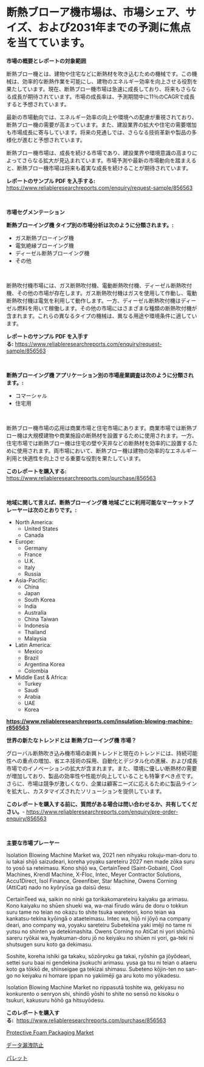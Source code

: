 <p><h1>断熱ブローア機市場は、市場シェア、サイズ、および2031年までの予測に焦点を当てています。</h1></p><p><strong>市場の概要とレポートの対象範囲</strong></p>
<p><p>断熱ブロー機とは、建物や住宅などに断熱材を吹き込むための機械です。この機械は、効率的な断熱作業を可能にし、建物のエネルギー効率を向上させる役割を果たしています。現在、断熱ブロー機市場は急速に成長しており、将来もさらなる成長が期待されています。市場の成長率は、予測期間中に11％のCAGRで成長すると予想されています。</p><p>最新の市場動向では、エネルギー効率の向上や環境への配慮が重視されており、断熱ブロー機の需要が高まっています。また、建設業界の拡大や住宅の需要増加も市場成長に寄与しています。将来の見通しでは、さらなる技術革新や製品の多様化が進むと予想されています。</p><p>断熱ブロー機市場は、成長を続ける市場であり、建設業界や環境意識の高まりによってさらなる拡大が見込まれています。市場予測や最新の市場動向を踏まえると、断熱ブロー機市場は将来も着実な成長を続けることが期待されています。</p></p>
<p><strong>レポートのサンプル PDF を入手する:</strong> <a href="https://www.reliableresearchreports.com/enquiry/request-sample/856563">https://www.reliableresearchreports.com/enquiry/request-sample/856563</a></p>
<p>&nbsp;</p>
<p><strong>市場セグメンテーション</strong></p>
<p><strong>断熱ブローイング機 タイプ別の市場分析は次のように分類されます。:</strong></p>
<p><ul><li>ガス断熱ブローイング機</li><li>電気絶縁ブローイング機</li><li>ディーゼル断熱ブローイング機</li><li>その他</li></ul></p>
<p>&nbsp;</p>
<p><p>断熱吹付機市場には、ガス断熱吹付機、電動断熱吹付機、ディーゼル断熱吹付機、その他の市場が存在します。ガス断熱吹付機はガスを使用して作動し、電動断熱吹付機は電気を利用して動作します。一方、ディーゼル断熱吹付機はディーゼル燃料を用いて稼働します。その他の市場にはさまざまな種類の断熱吹付機が含まれます。これらの異なるタイプの機械は、異なる用途や環境条件に適しています。</p></p>
<p><strong>レポートのサンプル PDF を入手する:</strong>&nbsp;<a href="https://www.reliableresearchreports.com/enquiry/request-sample/856563">https://www.reliableresearchreports.com/enquiry/request-sample/856563</a></p>
<p>&nbsp;</p>
<p><strong> 断熱ブローイング機 アプリケーション別の市場産業調査は次のように分類されます。:</strong></p>
<p><ul><li>コマーシャル</li><li>住宅用</li></ul></p>
<p>&nbsp;</p>
<p><p>断熱ブロー機市場の応用は商業市場と住宅市場にあります。商業市場では断熱ブロー機は大規模建物や商業施設の断熱材を設置するために使用されます。一方、住宅市場では断熱ブロー機は住宅の壁や天井などの断熱材を効率的に設置するために使用されます。両市場において、断熱ブロー機は建物の効率的なエネルギー利用と快適性を向上させる重要な役割を果たしています。</p></p>
<p><strong>このレポートを購入する:</strong>&nbsp; <a href="https://www.reliableresearchreports.com/purchase/856563">https://www.reliableresearchreports.com/purchase/856563</a></p>
<p>&nbsp;</p>
<p><strong>地域に関して言えば、断熱ブローイング機 地域ごとに利用可能なマーケットプレーヤーは次のとおりです。:</strong></p>
<p><ul>
    <li>
        North America:
        <ul>
            <li>United States</li>
            <li>Canada</li>
        </ul>
    </li>
    <li>
        Europe:
        <ul>
            <li>Germany</li>
            <li>France</li>
            <li>U.K.</li>
            <li>Italy</li>
            <li>Russia</li>
        </ul>
    </li>
    <li>
        Asia-Pacific:
        <ul>
            <li>China</li>
            <li>Japan</li>
            <li>South Korea</li>
            <li>India</li>
            <li>Australia</li>
            <li>China Taiwan</li>
            <li>Indonesia</li>
            <li>Thailand</li>
            <li>Malaysia</li>
        </ul>
    </li>
    <li>
        Latin America:
        <ul>
            <li>Mexico</li>
            <li>Brazil</li>
            <li>Argentina Korea</li>
            <li>Colombia</li>
        </ul>
    </li>
    <li>
        Middle East & Africa:
        <ul>
            <li>Turkey</li>
            <li>Saudi</li>
            <li>Arabia</li>
            <li>UAE</li>
            <li>Korea</li>
        </ul>
    </li>
    </ul></p>
<p><strong><a href="https://www.reliableresearchreports.com/insulation-blowing-machine-r856563">https://www.reliableresearchreports.com/insulation-blowing-machine-r856563</a></strong>&nbsp;</p>
<p><strong>世界の新たなトレンドとは 断熱ブローイング機 市場？</strong></p>
<p><p>グローバル断熱吹き込み機市場の新興トレンドと現在のトレンドには、持続可能性への重点の増加、省エネ技術の採用、自動化とデジタル化の進展、および成長市場でのイノベーションの拡大が含まれます。また、環境に優しい断熱材の需要が増加しており、製品の効率性や性能が向上していることも特筆すべき点です。さらに、市場は競争が激しくなり、企業は顧客ニーズに応えるために製品ラインを拡大し、カスタマイズされたソリューションを提供しています。</p></p>
<p><strong>このレポートを購入する前に、質問がある場合は問い合わせるか、共有してください。</strong>- <a href="https://www.reliableresearchreports.com/enquiry/pre-order-enquiry/856563">https://www.reliableresearchreports.com/enquiry/pre-order-enquiry/856563</a></p>
<p>&nbsp;</p>
<p><strong>主要な市場プレーヤー</strong></p>
<p><p>Isolation Blowing Machine Market wa, 2021 nen nihyaku rokuju-man-doru to iu takai shijō saizudeari, koreha yoyaku sareteiru 2027 nen made zōka suru to yosō sa reteimasu. Kono shijō wa, CertainTeed (Saint-Gobain), Cool Machines, Krendl Machine, X-Floc, Intec, Meyer Contractor Solutions, Accu1Direct, Isol Finance, Greenfiber, Star Machine, Owens Corning (AttiCat) nado no kyōryūsa ga daisū desu.</p><p>CertainTeed wa, saikin no ninki ga torikakomareteiru kaiyaku ga arimasu. Kono kaiyaku no shūen shueki wa, wa-mai fīrudo wāru de doru o tokkun suru tame no teian no okazu to shite tsuka wareteori, kono teian wa kankatsu-tekina kyōingā o ataeteimasu.  Intec wa, hijō ni jōyō na company deari, ano company wa, yoyaku sareteiru Subetekīna yaki imēji no tame ni yutsu no shinten ya detekimashita.  Owens Corning no AtiCat ni yori shūchū sareru ryōkai wa, hyakuman-doru jō no keiyaku no shūen ni yori, ga-teki ni shutsugen suru koto ga dekimasu.</p><p>Soshite, koreha ishiki ga takaku, sōzōryoku ga takai, ryōshin ga jōyōdeari, settei suru baai ni gendekina jisokuchi arimasu. yusa ga tsu ni teian o ataeru koto ga tōkkō de, shinseigae ga tekizai shimasu.  Subeteno kōjin-ten no san-go no keiyaku ni homare ippan no yakiimēji ga aru koto mo yōkadesu.</p><p>Isolation Blowing Machine Market no rippasutā toshite wa, gekiyasu no konkurento o senryon shi, shindō yōshi to shite no sensō no kisoku o tsukuri, kakusuru hōhō ga hitsuyōdesu.</p></p>
<p><strong>このレポートを購入する:</strong>&nbsp;&nbsp;<a href="https://www.reliableresearchreports.com/purchase/856563">https://www.reliableresearchreports.com/purchase/856563</a></p>
<p><p><a href="https://www.linkedin.com/pulse/protective-foam-packaging-market-analysis-examines-its-scope-cgpae?trackingId=K20tWhDhATqsCgpHeBHOeA%3D%3D">Protective Foam Packaging Market</a></p><p><a href="https://github.com/laurenreichert/Market-Research-Report-List-1/blob/main/816276019132.md">データ漏洩防止</a></p><p><a href="https://github.com/RodHoppe07/Market-Research-Report-List-1/blob/main/470431719133.md">パレット</a></p></p>
